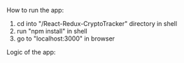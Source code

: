 How to run the app:

  1. cd into "/React-Redux-CryptoTracker" directory in shell
  2. run "npm install" in shell
  3. go to "localhost:3000" in browser

Logic of the app:
